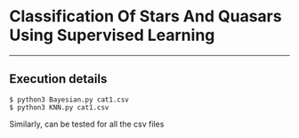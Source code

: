 # Classification Of Stars And Quasars Using Supervised Learning
--------------------------------------------------------------

## Execution details

```
$ python3 Bayesian.py cat1.csv
$ python3 KNN.py cat1.csv

```
Similarly, can be tested for all the csv files
